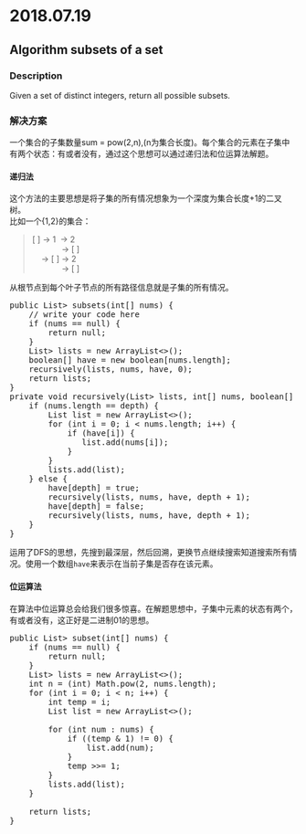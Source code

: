 # 2018.07.19

## Algorithm subsets of a set
### Description
Given a set of distinct integers, return all possible subsets.

### 解决方案

一个集合的子集数量sum = pow(2,n),(n为集合长度)。每个集合的元素在子集中有两个状态：有或者没有，通过这个思想可以通过递归法和位运算法解题。

#### 递归法
这个方法的主要思想是将子集的所有情况想象为一个深度为集合长度+1的二叉树。  
比如一个{1,2}的集合：
>[ ] -> 1 &#160;-> 2  
>&#160;&#160;&#160;&#160;&#160;&#160;&#160;&#160;&#160;&#160;&#160;&#160;&#160;-> [ ]  
>&#160;&#160;&#160;&#160;-> [ ]&#160;-> 2  
>&#160;&#160;&#160;&#160;&#160;&#160;&#160;&#160;&#160;&#160;&#160;&#160;&#160;-> [ ]    

从根节点到每个叶子节点的所有路径信息就是子集的所有情况。
<pre>
public List<List<Integer>> subsets(int[] nums) {
    // write your code here
    if (nums == null) {
        return null;
    }
    List<List<Integer>> lists = new ArrayList<>();
    boolean[] have = new boolean[nums.length];
    recursively(lists, nums, have, 0);
    return lists;
}
private void recursively(List<List<Integer>> lists, int[] nums, boolean[] have, int depth) {
    if (nums.length == depth) {
        List<Integer> list = new ArrayList<>();
        for (int i = 0; i < nums.length; i++) {
            if (have[i]) {
               list.add(nums[i]);
            }
        }
        lists.add(list);
    } else {
        have[depth] = true;
        recursively(lists, nums, have, depth + 1);
        have[depth] = false;
        recursively(lists, nums, have, depth + 1);
    }
}
</pre>
运用了DFS的思想，先搜到最深层，然后回溯，更换节点继续搜索知道搜索所有情况。使用一个数组`have`来表示在当前子集是否存在该元素。

#### 位运算法 
在算法中位运算总会给我们很多惊喜。在解题思想中，子集中元素的状态有两个，有或者没有，这正好是二进制01的思想。

<pre name="code" code="java">
public List<List<Integer>> subset(int[] nums) {
    if (nums == null) {
        return null;
    }
    List<List<Integer>> lists = new ArrayList<>();
    int n = (int) Math.pow(2, nums.length);
    for (int i = 0; i < n; i++) {
        int temp = i;
        List<Integer> list = new ArrayList<>();
    
        for (int num : nums) {
            if ((temp & 1) != 0) {
                list.add(num);
            }
            temp >>= 1;
        }
        lists.add(list);
    }

    return lists;
}
</pre>